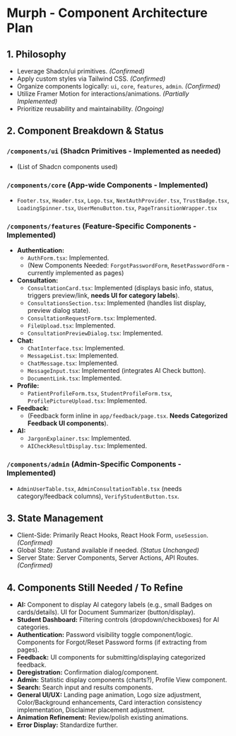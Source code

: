 # Murph - Component Architecture Plan

## 1. Philosophy

*   Leverage Shadcn/ui primitives. *(Confirmed)*
*   Apply custom styles via Tailwind CSS. *(Confirmed)*
*   Organize components logically: `ui`, `core`, `features`, `admin`. *(Confirmed)*
*   Utilize Framer Motion for interactions/animations. *(Partially Implemented)*
*   Prioritize reusability and maintainability. *(Ongoing)*

## 2. Component Breakdown & Status

### `/components/ui` (Shadcn Primitives - Implemented as needed)
*   (List of Shadcn components used)

### `/components/core` (App-wide Components - Implemented)
*   `Footer.tsx`, `Header.tsx`, `Logo.tsx`, `NextAuthProvider.tsx`, `TrustBadge.tsx`, `LoadingSpinner.tsx`, `UserMenuButton.tsx`, `PageTransitionWrapper.tsx`

### `/components/features` (Feature-Specific Components - Implemented)
*   **Authentication:**
    *   `AuthForm.tsx`: Implemented.
    *   (New Components Needed: `ForgotPasswordForm`, `ResetPasswordForm` - currently implemented as pages)
*   **Consultation:**
    *   `ConsultationCard.tsx`: Implemented (displays basic info, status, triggers preview/link, **needs UI for category labels**).
    *   `ConsultationsSection.tsx`: Implemented (handles list display, preview dialog state).
    *   `ConsultationRequestForm.tsx`: Implemented.
    *   `FileUpload.tsx`: Implemented.
    *   `ConsultationPreviewDialog.tsx`: Implemented.
*   **Chat:**
    *   `ChatInterface.tsx`: Implemented.
    *   `MessageList.tsx`: Implemented.
    *   `ChatMessage.tsx`: Implemented.
    *   `MessageInput.tsx`: Implemented (integrates AI Check button).
    *   `DocumentLink.tsx`: Implemented.
*   **Profile:**
    *   `PatientProfileForm.tsx`, `StudentProfileForm.tsx`, `ProfilePictureUpload.tsx`: Implemented.
*   **Feedback:**
    *   (Feedback form inline in `app/feedback/page.tsx`. **Needs Categorized Feedback UI components**).
*   **AI:**
    *   `JargonExplainer.tsx`: Implemented.
    *   `AICheckResultDisplay.tsx`: Implemented.

### `/components/admin` (Admin-Specific Components - Implemented)
*   `AdminUserTable.tsx`, `AdminConsultationTable.tsx` (needs category/feedback columns), `VerifyStudentButton.tsx`.

## 3. State Management
*   Client-Side: Primarily React Hooks, React Hook Form, `useSession`. *(Confirmed)*
*   Global State: Zustand available if needed. *(Status Unchanged)*
*   Server State: Server Components, Server Actions, API Routes. *(Confirmed)*

## 4. Components Still Needed / To Refine

*   **AI:** Component to display AI category labels (e.g., small Badges on cards/details). UI for Document Summarizer (button/display).
*   **Student Dashboard:** Filtering controls (dropdown/checkboxes) for AI categories.
*   **Authentication:** Password visibility toggle component/logic. Components for Forgot/Reset Password forms (if extracting from pages).
*   **Feedback:** UI components for submitting/displaying categorized feedback.
*   **Deregistration:** Confirmation dialog/component.
*   **Admin:** Statistic display components (charts?), Profile View component.
*   **Search:** Search input and results components.
*   **General UI/UX:** Landing page animation, Logo size adjustment, Color/Background enhancements, Card interaction consistency implementation, Disclaimer placement adjustment.
*   **Animation Refinement:** Review/polish existing animations.
*   **Error Display:** Standardize further.